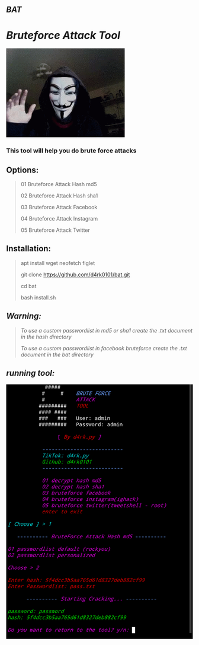 ## *BAT*
# *Bruteforce Attack Tool*
![](https://github.com/d4rk0101/bat/blob/main/img/7e5c0701fba480e5c59ccf400ea18e55.gif)
### **This tool will help you do brute force attacks**
## **Options:**
> 01 Bruteforce Attack Hash md5
>
> 02 Bruteforce Attack Hash sha1
>
> 03 Bruteforce Attack Facebook
>
> 04 Bruteforce Attack Instagram
>
> 05 Bruteforce Attack Twitter
## **Installation:**
> apt install wget neofetch figlet
>
> git clone https://github.com/d4rk0101/bat.git
>
> cd bat
>
> bash install.sh
## *Warning:*
> *To use a custom passwordlist in md5 or sha1 create the .txt document in the hash directory*
>
> *To use a custom passwordlist in facebook bruteforce create the .txt document in the bat directory*
## *running tool:*
![](https://github.com/d4rk0101/bat/blob/main/img/Screenshot_20220421-203614~2.png)
